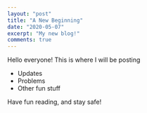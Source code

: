 ```yaml
---
layout: "post"
title: "A New Beginning"
date: "2020-05-07"
excerpt: "My new blog!"
comments: true
---
```

Hello everyone! This is where I will be posting

- Updates
- Problems
- Other fun stuff

Have fun reading, and stay safe!
